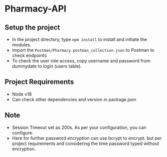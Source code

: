 # Pharmacy-API

## Setup the project
* In the project directory, type `npm install` to install and initiate the modules.
* Import the `Postman/Pharmacy.postman_collection.json` to Postman to check endpoints 
* To check the user role access, copy username and password from dummydate to login (users table).

## Project Requirements
* Node v18
* Can check other dependencies and version in package.json

## Note
* Session Timeout set as 200s. As per your configuration, you can configure.
* Here for further password encryption can use bcrypt to encrypt. but per project requirements and considering the time password typed without encryption.
